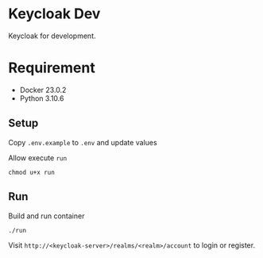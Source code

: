 # Keycloak Dev

Keycloak for development.

# Requirement

- Docker 23.0.2
- Python 3.10.6

## Setup

Copy `.env.example` to `.env` and update values

Allow execute `run`

```
chmod u+x run
```

## Run

Build and run container

```
./run
```

Visit `http://<keycloak-server>/realms/<realm>/account` to login or register.

